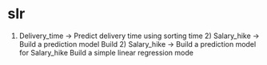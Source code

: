 # slr
1) Delivery_time -> Predict delivery time using sorting time  2) Salary_hike -> Build a prediction model Build 2) Salary_hike -> Build a prediction model for Salary_hike    Build a simple linear regression mode
